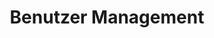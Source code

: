 ---
title: Benutzer Management
url: /benutzer/
next: /benutzer/benutzer-und-arbeitsplaetze/
weight: 2
icon: <i class="fa fa-user" aria-hidden="true"></i>

---
